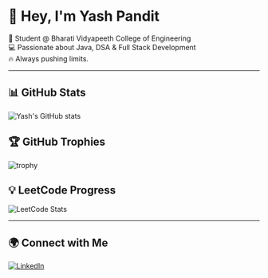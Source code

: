 # 👋 Hey, I'm Yash Pandit

🚀 Student @ Bharati Vidyapeeth College of Engineering  
💻 Passionate about Java, DSA & Full Stack Development  
🔥 Always pushing limits.

---

## 📊 GitHub Stats
![Yash's GitHub stats](https://github-readme-stats.vercel.app/api?username=Itachiuchiha325&show_icons=true&theme=radical)

## 🏆 GitHub Trophies
![trophy](https://github-profile-trophy.vercel.app/?username=Itachiuchiha325&theme=onedark)
## 💡 LeetCode Progress
![LeetCode Stats](https://leetcard.jacoblin.cool/Yash_Pandit04?theme=dark&font=Baloo&ext=contest)



---

## 🌍 Connect with Me
[![LinkedIn](https://img.shields.io/badge/LinkedIn-blue?logo=linkedin)](https://linkedin.com/in/yash-pandit-a48230322)

